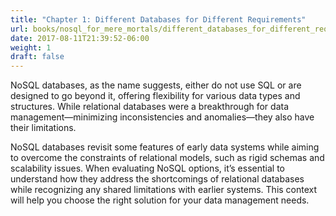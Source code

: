 ```yaml
---
title: "Chapter 1: Different Databases for Different Requirements"
url: books/nosql_for_mere_mortals/different_databases_for_different_requirements
date: 2017-08-11T21:39:52-06:00
weight: 1
draft: false
---
```


NoSQL databases, as the name suggests, either do not use SQL or are designed to go beyond it, offering flexibility for various data types and structures. While relational databases were a breakthrough for data management—minimizing inconsistencies and anomalies—they also have their limitations. 

NoSQL databases revisit some features of early data systems while aiming to overcome the constraints of relational models, such as rigid schemas and scalability issues. When evaluating NoSQL options, it’s essential to understand how they address the shortcomings of relational databases while recognizing any shared limitations with earlier systems. This context will help you choose the right solution for your data management needs.